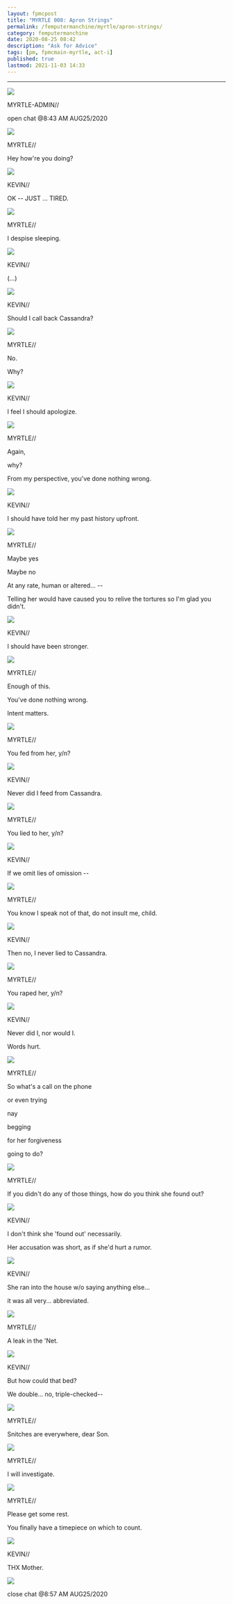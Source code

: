 ```yaml
---
layout: fpmcpost
title: "MYRTLE 008: Apron Strings"
permalink: /femputermanchine/myrtle/apron-strings/
category: femputermanchine
date: 2020-08-25 08:42
description: "Ask for Advice"
tags: [pm, fpmcmain-myrtle, act-i]
published: true
lastmod: 2021-11-03 14:33
---
```

[//]: # ( 10/15/21  -linkout removed)
[//]: # ( 11/03/21  -title added)

*****


<div class="chat-box">
<img src="{{ site.url }}/assets/tb/myrtlekevin.jpg" class="chat-portrait" />
<p class="ppl-sez">MYRTLE-ADMIN//</p>
<p class="ppl-sez">open chat @8:43 AM AUG25/2020</p>
</div>

<div class="chat-box">
<img src="{{ site.url }}/assets/tb/myrtle-painted.jpg" class="chat-portrait" />
<p class="ppl-sez">MYRTLE//</p>
<p class="ppl-sez">Hey how're you doing?</p>
</div>

<div class="chat-box">
<img src="{{ site.url }}/assets/tb/fineus-alt.jpg" class="chat-portrait" />
<p class="ppl-sez">KEVIN//</p>
<p class="ppl-sez">OK -- JUST ... TIRED.</p>
</div>

<div class="chat-box">
<img src="{{ site.url }}/assets/tb/myrtle-painted.jpg" class="chat-portrait" />
<p class="ppl-sez">MYRTLE//</p>
<p class="ppl-sez">I despise sleeping.</p>
</div>

<div class="chat-box">
<img src="{{ site.url }}/assets/tb/fineus-alt.jpg" class="chat-portrait" />
<p class="ppl-sez">KEVIN//</p>
<p class="ppl-sez">(...)</p>
</div>

<div class="chat-box">
<img src="{{ site.url }}/assets/tb/fineus-alt.jpg" class="chat-portrait" />
<p class="ppl-sez">KEVIN//</p>
<p class="ppl-sez">Should I call back Cassandra?</p>
</div>

<div class="chat-box">
<img src="{{ site.url }}/assets/tb/myrtle-painted.jpg" class="chat-portrait" />
<p class="ppl-sez">MYRTLE//</p>
<p class="ppl-sez">No.</p>
<p class="ppl-sez">Why?</p>
</div>

<div class="chat-box">
<img src="{{ site.url }}/assets/tb/fineus-alt.jpg" class="chat-portrait" />
<p class="ppl-sez">KEVIN//</p>
<p class="ppl-sez">I feel I should apologize.</p>
</div>

<div class="chat-box">
<img src="{{ site.url }}/assets/tb/myrtle-painted.jpg" class="chat-portrait" />
<p class="ppl-sez">MYRTLE//</p>
<p class="ppl-sez">Again,</p>
<p class="ppl-sez">why?</p>
<p class="ppl-sez">From my perspective, you've done nothing wrong.</p>
</div>

<div class="chat-box">
<img src="{{ site.url }}/assets/tb/fineus-alt.jpg" class="chat-portrait" />
<p class="ppl-sez">KEVIN//</p>
<p class="ppl-sez">I should have told her my past history upfront.</p>
</div>

<div class="chat-box">
<img src="{{ site.url }}/assets/tb/myrtle-painted.jpg" class="chat-portrait" />
<p class="ppl-sez">MYRTLE//</p>
<p class="ppl-sez">Maybe yes</p>
<p class="ppl-sez">Maybe no</p>
<p class="ppl-sez">At any rate, human or altered... --</p>
<p class="ppl-sez">Telling her would have caused you to relive the tortures so I'm glad you didn't.</p>
</div>

<div class="chat-box">
<img src="{{ site.url }}/assets/tb/fineus-alt.jpg" class="chat-portrait" />
<p class="ppl-sez">KEVIN//</p>
<p class="ppl-sez">I should have been stronger.</p>
</div>

<div class="chat-box">
<img src="{{ site.url }}/assets/tb/myrtle-painted.jpg" class="chat-portrait" />
<p class="ppl-sez">MYRTLE//</p>
<p class="ppl-sez">Enough of this.</p>
<p class="ppl-sez">You've done nothing wrong.</p>
<p class="ppl-sez">Intent matters.</p>
</div>

<div class="chat-box">
<img src="{{ site.url }}/assets/tb/myrtle-painted.jpg" class="chat-portrait" />
<p class="ppl-sez">MYRTLE//</p>
<p class="ppl-sez">You fed from her, y/n?</p>
</div>

<div class="chat-box">
<img src="{{ site.url }}/assets/tb/fineus-alt.jpg" class="chat-portrait" />
<p class="ppl-sez">KEVIN//</p>
<p class="ppl-sez">Never did I feed from Cassandra.</p>
</div>

<div class="chat-box">
<img src="{{ site.url }}/assets/tb/myrtle-painted.jpg" class="chat-portrait" />
<p class="ppl-sez">MYRTLE//</p>
<p class="ppl-sez">You lied to her, y/n?</p>
</div>

<div class="chat-box">
<img src="{{ site.url }}/assets/tb/fineus-alt.jpg" class="chat-portrait" />
<p class="ppl-sez">KEVIN//</p>
<p class="ppl-sez">If we omit lies of omission --</p>
</div>

<div class="chat-box">
<img src="{{ site.url }}/assets/tb/myrtle-painted.jpg" class="chat-portrait" />
<p class="ppl-sez">MYRTLE//</p>
<p class="ppl-sez">You know I speak not of that, do not insult me, child.</p>
</div>

<div class="chat-box">
<img src="{{ site.url }}/assets/tb/fineus-alt.jpg" class="chat-portrait" />
<p class="ppl-sez">KEVIN//</p>
<p class="ppl-sez">Then no, I never lied to Cassandra.</p>
</div>

<div class="chat-box">
<img src="{{ site.url }}/assets/tb/myrtle-painted.jpg" class="chat-portrait" />
<p class="ppl-sez">MYRTLE//</p>
<p class="ppl-sez">You raped her, y/n?</p>
</div>

<div class="chat-box">
<img src="{{ site.url }}/assets/tb/fineus-alt.jpg" class="chat-portrait" />
<p class="ppl-sez">KEVIN//</p>
<p class="ppl-sez">Never did I, nor would I.</p>
<p class="ppl-sez">Words hurt.</p>
</div>

<div class="chat-box">
<img src="{{ site.url }}/assets/tb/myrtle-painted.jpg" class="chat-portrait" />
<p class="ppl-sez">MYRTLE//</p>
<p class="ppl-sez">So what's a call on the phone</p>
<p class="ppl-sez">or even trying</p>
<p class="ppl-sez">nay</p>
<p class="ppl-sez">begging</p>
<p class="ppl-sez">for her forgiveness</p>
<p class="ppl-sez">going to do?</p>
</div>

<div class="chat-box">
<img src="{{ site.url }}/assets/tb/myrtle-painted.jpg" class="chat-portrait" />
<p class="ppl-sez">MYRTLE//</p>
<p class="ppl-sez">If you didn't do any of those things, how do you think she found out?</p>
</div>

<div class="chat-box">
<img src="{{ site.url }}/assets/tb/fineus-alt.jpg" class="chat-portrait" />
<p class="ppl-sez">KEVIN//</p>
<p class="ppl-sez">I don't think she 'found out' necessarily.</p>
<p class="ppl-sez">Her accusation was short, as if she'd hurt a rumor.</p>
</div>

<div class="chat-box">
<img src="{{ site.url }}/assets/tb/fineus-alt.jpg" class="chat-portrait" />
<p class="ppl-sez">KEVIN//</p>
<p class="ppl-sez">She ran into the house w/o saying anything else...</p>
<p class="ppl-sez">it was all very... abbreviated.</p>
</div>

<div class="chat-box">
<img src="{{ site.url }}/assets/tb/myrtle-painted.jpg" class="chat-portrait" />
<p class="ppl-sez">MYRTLE//</p>
<p class="ppl-sez">A leak in the 'Net.</p>
</div>

<div class="chat-box">
<img src="{{ site.url }}/assets/tb/fineus-alt.jpg" class="chat-portrait" />
<p class="ppl-sez">KEVIN//</p>
<p class="ppl-sez">But how could that bed?</p>
<p class="ppl-sez">We double... no, triple-checked--</p>
</div>

<div class="chat-box">
<img src="{{ site.url }}/assets/tb/myrtle-painted.jpg" class="chat-portrait" />
<p class="ppl-sez">MYRTLE//</p>
<p class="ppl-sez">Snitches are everywhere, dear Son.</p>
</div>

<div class="chat-box">
<img src="{{ site.url }}/assets/tb/myrtle-painted.jpg" class="chat-portrait" />
<p class="ppl-sez">MYRTLE//</p>
<p class="ppl-sez">I will investigate.</p>
</div>

<div class="chat-box">
<img src="{{ site.url }}/assets/tb/myrtle-painted.jpg" class="chat-portrait" />
<p class="ppl-sez">MYRTLE//</p>
<p class="ppl-sez">Please get some rest.</p>
<p class="ppl-sez">You finally have a timepiece on which to count.</p>
</div>

<div class="chat-box">
<img src="{{ site.url }}/assets/tb/fineus-alt.jpg" class="chat-portrait" />
<p class="ppl-sez">KEVIN//</p>
<p class="ppl-sez">THX Mother.</p>
</div>

<div class="chat-box">
<img src="{{ site.url }}/assets/tb/foufle.jpg" class="chat-portrait" />
<p class="ppl-sez">close chat @8:57 AM AUG25/2020</p>
</div>



